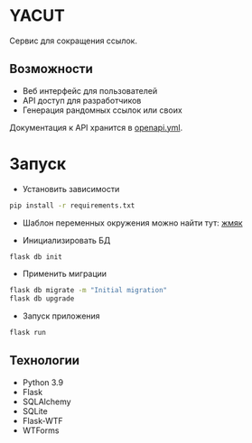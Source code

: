 # YACUT
Сервис для сокращения ссылок.

## Возможности
* Веб интерфейс для пользователей
* API доступ для разработчиков
* Генерация рандомных ссылок или своих

Документация к API хранится в [openapi.yml](openapi.yml).

# Запуск

* Установить зависимости 
```bash
pip install -r requirements.txt
```

* Шаблон переменных окружения можно найти тут: [жмяк](.env.example)

* Инициализировать БД

```bash
flask db init
```

* Применить миграции 

```bash
flask db migrate -m "Initial migration"
flask db upgrade
```
* Запуск приложения
```bash
flask run 
```

## Технологии
* Python 3.9
* Flask
* SQLAlchemy
* SQLite
* Flask-WTF
* WTForms
